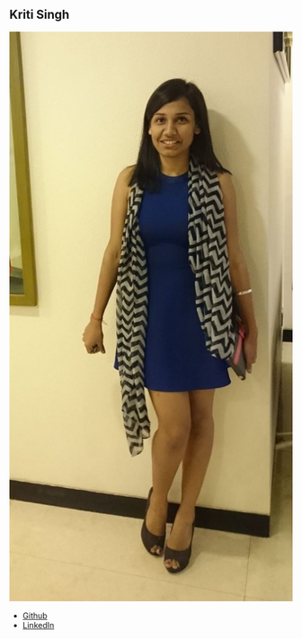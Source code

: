 Kriti Singh
----------------

![](photos/kriti-singh.jpg)

* [Github](https://github.com/kriticism)
* [LinkedIn](http://linkedin.com/in/kriti96singh/)
